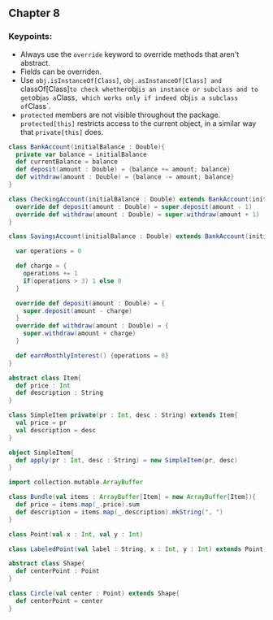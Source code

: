 ## Chapter 8

### Keypoints:
  * Always use the `override` keyword to override methods that aren't abstract.
  * Fields can be overriden.
  * Use `obj.isInstanceOf[Class]`, `obj.asInstanceOf[Class] and `classOf[Class]` to check whether `obj` is an instance or subclass and to get `obj` as a `Class`, which works only if indeed `obj` is a subclass of `Class`.
  * `protected` members are not visible throughout the package. `protected[this]` restricts access to the current object, in a similar way that `private[this]` does.

```scala
class BankAccount(initialBalance : Double){
  private var balance = initialBalance
  def currentBalance = balance
  def deposit(amount : Double) = {balance += amount; balance}
  def withdraw(amount : Double) = {balance -= amount; balance}
}

class CheckingAccount(initialBalance : Double) extends BankAccount(initialBalance){
  override def deposit(amount : Double) = super.deposit(amount - 1)
  override def withdraw(amount : Double) = super.withdraw(amount + 1)
}
```

```scala
class SavingsAccount(initialBalance : Double) extends BankAccount(initialBalance){

  var operations = 0

  def charge = {
    operations += 1
    if(operations > 3) 1 else 0
  }

  override def deposit(amount : Double) = {
    super.deposit(amount - charge)
  }
  override def withdraw(amount : Double) = {
    super.withdraw(amount + charge)
  }

  def earnMonthlyInterest() {operations = 0}
}
```

```scala
abstract class Item{
  def price : Int
  def description : String
}

class SimpleItem private(pr : Int, desc : String) extends Item{
  val price = pr
  val description = desc
}

object SimpleItem{
  def apply(pr : Int, desc : String) = new SimpleItem(pr, desc)
}

import collection.mutable.ArrayBuffer

class Bundle(val items : ArrayBuffer[Item] = new ArrayBuffer[Item]){
  def price = items.map(_.price).sum
  def description = items.map(_.description).mkString(", ")
}
```

```scala
class Point(val x : Int, val y : Int)

class LabeledPoint(val label : String, x : Int, y : Int) extends Point(x, y)
```

```scala
abstract class Shape{
  def centerPoint : Point
}

class Circle(val center : Point) extends Shape{
  def centerPoint = center
}
```
